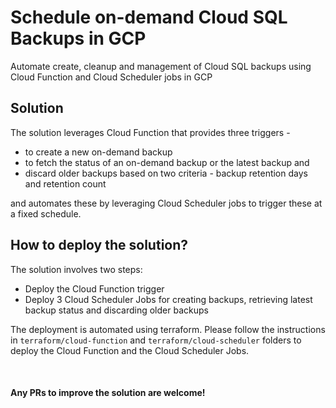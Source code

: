 # Schedule on-demand Cloud SQL Backups in GCP

Automate create, cleanup and management of Cloud SQL backups using Cloud Function and Cloud Scheduler jobs in GCP


## Solution

The solution leverages Cloud Function that provides three triggers - 
* to create a new on-demand backup
* to fetch the status of an on-demand backup or the latest backup and 
* discard older backups based on two criteria - backup retention days and retention count

and automates these by leveraging Cloud Scheduler jobs to trigger these at a fixed schedule.


## How to deploy the solution?

The solution involves two steps:
* Deploy the Cloud Function trigger
* Deploy 3 Cloud Scheduler Jobs for creating backups, retrieving latest backup status and discarding older backups

The deployment is automated using terraform. Please follow the instructions in `terraform/cloud-function` and `terraform/cloud-scheduler` folders to deploy the Cloud Function and the Cloud Scheduler Jobs.


<br/>

#### Any PRs to improve the solution are welcome!